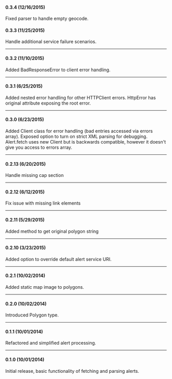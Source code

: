 #### 0.3.4 (12/16/2015)
Fixed parser to handle empty geocode.

#### 0.3.3 (11/25/2015)
Handle additional service failure scenarios.
***
#### 0.3.2 (11/10/2015)
Added BadResponseError to client error handling.
***
#### 0.3.1 (6/25/2015)
Added nested error handling for other HTTPClient errors. HttpError has original attribute exposing the root error.
***
#### 0.3.0 (6/23/2015)
Added Client class for error handling (bad entries accessed via errors array). Exposed option to turn on strict XML parsing for debugging. Alert.fetch uses new Client but is backwards compatible, however it doesn't give you access to errors array.
***
#### 0.2.13 (6/20/2015)
Handle missing cap section
***
#### 0.2.12 (6/12/2015)
Fix issue with missing link elements
***
#### 0.2.11 (5/29/2015)
Added method to get original polygon string
***
#### 0.2.10 (3/23/2015)
Added option to override default alert service URI.
***
#### 0.2.1 (10/02/2014)
Added static map image to polygons.
***
#### 0.2.0 (10/02/2014)
Introduced Polygon type.
***
#### 0.1.1 (10/01/2014)
Refactored and simplified alert processing.
***
#### 0.1.0 (10/01/2014)
Initial release, basic functionality of fetching and parsing alerts.
